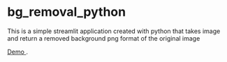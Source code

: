 # bg_removal_python

This is a simple streamlit application 
created with python that takes image and return a removed 
background png format of the original image

[Demo ](https://share.streamlit.io/ankomahtony/removal_img_python/main/app.py).